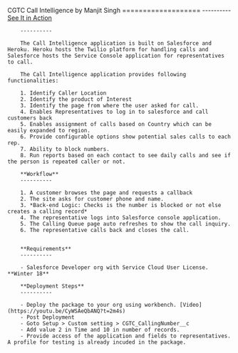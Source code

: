 CGTC Call Intelligence by Manjit Singh
        ===================
        ----------
        [See It in Action](https://youtu.be/-oQ3xrSLkfM)

        ----------

        The Call Intelligence application is built on Salesforce and Heroku. Heroku hosts the Twilio platform for handling calls and Salesforce hosts the Service Console application for representatives to call.

        The Call Intelligence application provides following functionalities:

        1. Identify Caller Location
        2. Identify the product of Interest
        3. Identify the page from where the user asked for call.
        4. Enables Representatives to log in to salesforce and call customers back
        5. Enables assignment of calls based on Country which can be easily expanded to region.
        6. Provide configurable options show potential sales calls to each rep.
        7. Ability to block numbers.
        8. Run reports based on each contact to see daily calls and see if the person is repeated caller or not.

        **Workflow**
        ----------

        1. A customer browses the page and requests a callback
        2. The site asks for customer phone and name.
        3. *Back-end Logic: Checks is the number is blocked or not else creates a calling record*
        4. The representative logs into Salesforce console application.
        5. The Calling Queue page auto refreshes to show the call inquiry.
        6. The representative calls back and closes the call.


        **Requirements**
        ----------

        - Salesforce Developer org with Service Cloud User License. **Winter 18**

        **Deployment Steps**
        ----------

        - Deploy the package to your org using workbench. [Video](https://youtu.be/CyWSAeQbANQ?t=2m4s)
        - Post Deployment
        - Goto Setup > Custom setting > CGTC_CallingNumber__c
        - Add value 2 in Time and 10 in number of records.
        - Provide access of the application and fields to representatives. A profile for testing is already incuded in the package.
